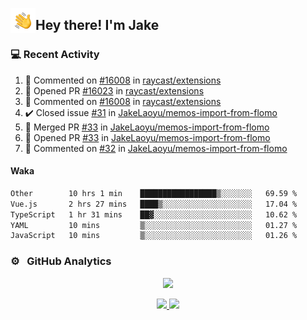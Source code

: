 <img alt="Night Coding" src="./assets/Hand%20Wave.gif" width='40' align="left"/><h2>Hey there! I'm Jake</h2>

### 💻 Recent Activity

<!--RECENT_ACTIVITY:start-->
1. 💬 Commented on [#16008](https://github.com/raycast/extensions/issues/16008#issuecomment-2560459074) in [raycast/extensions](https://github.com/raycast/extensions)<br>
2. 💪 Opened PR [#16023](https://github.com/raycast/extensions/pull/16023) in [raycast/extensions](https://github.com/raycast/extensions)<br>
3. 💬 Commented on [#16008](https://github.com/raycast/extensions/issues/16008#issuecomment-2560113859) in [raycast/extensions](https://github.com/raycast/extensions)<br>
4. ✔️ Closed issue [#31](https://github.com/JakeLaoyu/memos-import-from-flomo/issues/31) in [JakeLaoyu/memos-import-from-flomo](https://github.com/JakeLaoyu/memos-import-from-flomo)<br>
5. 🎉 Merged PR [#33](https://github.com/JakeLaoyu/memos-import-from-flomo/pull/33) in [JakeLaoyu/memos-import-from-flomo](https://github.com/JakeLaoyu/memos-import-from-flomo)<br>
6. 💪 Opened PR [#33](https://github.com/JakeLaoyu/memos-import-from-flomo/pull/33) in [JakeLaoyu/memos-import-from-flomo](https://github.com/JakeLaoyu/memos-import-from-flomo)<br>
7. 💬 Commented on [#32](https://github.com/JakeLaoyu/memos-import-from-flomo/issues/32#issuecomment-2525267850) in [JakeLaoyu/memos-import-from-flomo](https://github.com/JakeLaoyu/memos-import-from-flomo)<br>
<!--RECENT_ACTIVITY:end-->

#### Waka

<!--START_SECTION:waka-->

```txt
Other        10 hrs 1 min    █████████████████▒░░░░░░░   69.59 %
Vue.js       2 hrs 27 mins   ████▒░░░░░░░░░░░░░░░░░░░░   17.04 %
TypeScript   1 hr 31 mins    ██▓░░░░░░░░░░░░░░░░░░░░░░   10.62 %
YAML         10 mins         ▒░░░░░░░░░░░░░░░░░░░░░░░░   01.27 %
JavaScript   10 mins         ▒░░░░░░░░░░░░░░░░░░░░░░░░   01.26 %
```

<!--END_SECTION:waka-->

### ⚙️ &nbsp; GitHub Analytics

<p align="center">
  <img src="http://github-profile-summary-cards.vercel.app/api/cards/profile-details?username=JakeLaoyu&theme=2077" />
</p>


<p align="center">
<a href="https://github.com/JakeLaoyu">
  <img height="180em" src="https://github-readme-stats-eight-theta.vercel.app/api?username=jakelaoyu&show_icons=true&theme=algolia&include_all_commits=true&count_private=true"/>
  <img height="180em" src="https://github-readme-stats-eight-theta.vercel.app/api/top-langs/?username=jakelaoyu&layout=compact&langs_count=8&theme=algolia&hide=html&count_private=true"/>
</a>
</p>

<!-- ### 🤝🏻 &nbsp; Connect with Me

<p align="center">
<a href="https://i.jakeyu.top"><img src="https://img.shields.io/badge/-i.jakeyu.top-3423A6?style=flat&logo=Google-Chrome&logoColor=white"/></a>
<a href="mailto:jake.laoyu@gmail.com"><img src="https://img.shields.io/badge/-jake.laoyu@gmail.com-D14836?style=flat&logo=Gmail&logoColor=white"/></a>
</p> -->

